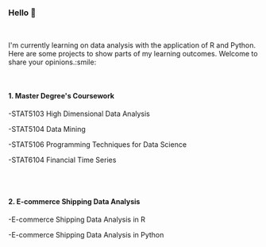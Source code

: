 ### Hello :wave:

<br>
<p>I'm currently learning on data analysis with the application of R and Python. Here are some projects to show parts of my learning outcomes. Welcome to share your opinions.:smile:</p>
</br>

#### 1. Master Degree's Coursework
<p>-STAT5103 High Dimensional Data Analysis</P>
<p>-STAT5104 Data Mining</p>
<p>-STAT5106 Programming Techniques for Data Science</p>
<p>-STAT6104 Financial Time Series</p>
<br></br>

#### 2. E-commerce Shipping Data Analysis
<p>-E-commerce Shipping Data Analysis in R</p>
<p>-E-commerce Shipping Data Analysis in Python</p>
